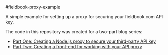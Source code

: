 #fieldbook-proxy-example

A simple example for setting up a proxy for securing your fieldbook.com API key.

The code in this repository was created for a two-part blog series:

 - [Part One: Creating a Node.js proxy to secure your third-party API key](https://travishorn.com/creating-a-node-js-proxy-to-secure-your-third-party-api-key-e305f2c951da#.uv2a313g9)
 - [Part Two: Creating a front-end for working with your API proxy](https://travishorn.com/creating-a-front-end-for-working-with-your-api-proxy-7843670c6022#.3uax22l00)
